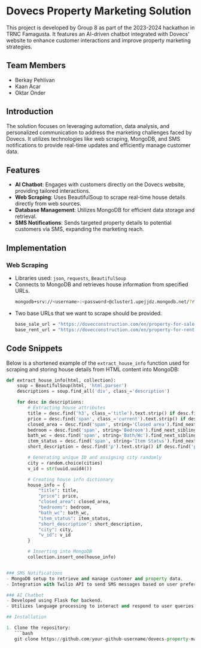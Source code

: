 # Dovecs Property Marketing Solution

This project is developed by Group 8 as part of the 2023-2024 hackathon in TRNC Famagusta. It features an AI-driven chatbot integrated with Dovecs' website to enhance customer interactions and improve property marketing strategies.

## Team Members
- Berkay Pehlivan
- Kaan Acar
- Oktar Onder

## Introduction
The solution focuses on leveraging automation, data analysis, and personalized communication to address the marketing challenges faced by Dovecs. It utilizes technologies like web scraping, MongoDB, and SMS notifications to provide real-time updates and efficiently manage customer data.

## Features
- **AI Chatbot**: Engages with customers directly on the Dovecs website, providing tailored interactions.
- **Web Scraping**: Uses BeautifulSoup to scrape real-time house details directly from web sources.
- **Database Management**: Utilizes MongoDB for efficient data storage and retrieval.
- **SMS Notifications**: Sends targeted property details to potential customers via SMS, expanding the marketing reach.

## Implementation

### Web Scraping
- Libraries used: `json`, `requests`, `BeautifulSoup`
- Connects to MongoDB and retrieves house information from specified URLs.
  ```bash
  mongodb+srv://<username>:<password>@cluster1.upejjdz.mongodb.net/?retryWrites=true&w=majority&appName=cluster1
- Two base URLs that we want to scrape should be provided.
  ```bash
  base_sale_url = "https://dovecconstruction.com/en/property-for-sale/"
  base_rent_url = "https://dovecconstruction.com/en/property-for-rent/"
  
## Code Snippets

Below is a shortened example of the `extract_house_info` function used for scraping and storing house details from HTML content into MongoDB:

```python
def extract_house_info(html, collection):
    soup = BeautifulSoup(html, 'html.parser')
    descriptions = soup.find_all('div', class_='description')

    for desc in descriptions:
        # Extracting house attributes
        title = desc.find('h3', class_='title').text.strip() if desc.find('h3', class_='title') else "N/A"
        price = desc.find('span', class_='current').text.strip() if desc.find('span', class_='current') else "N/A"
        closed_area = desc.find('span', string='Closed area').find_next_sibling('span').text.strip() if desc.find('span', string='Closed area') else "N/A"
        bedroom = desc.find('span', string='Bedroom').find_next_sibling('span').text.strip() if desc.find('span', string='Bedroom') else "N/A"
        bath_wc = desc.find('span', string='Bath/Wc').find_next_sibling('span').text.strip() if desc.find('span', string='Bath/Wc') else "N/A"
        item_status = desc.find('span', string='Item Status').find_next_sibling('span').text.strip() if desc.find('span', string='Item Status') else "N/A"
        short_description = desc.find('p').text.strip() if desc.find('p') else "N/A"

        # Generating unique ID and assigning city randomly
        city = random.choice(cities)
        v_id = str(uuid.uuid4())

        # Creating house info dictionary
        house_info = {
            "title": title,
            "price": price,
            "closed_area": closed_area,
            "bedrooms": bedroom,
            "bath_wc": bath_wc,
            "item_status": item_status,
            "short_description": short_description,
            "city": city,
            "v_id": v_id 
        }

        # Inserting into MongoDB
        collection.insert_one(house_info)


### SMS Notifications
- MongoDB setup to retrieve and manage customer and property data.
- Integration with Twilio API to send SMS messages based on user preferences and inquiries.

### AI Chatbot
- Developed using Flask for backend.
- Utilizes language processing to interact and respond to user queries effectively.

## Installation

1. Clone the repository:
   ```bash
   git clone https://github.com/your-github-username/dovecs-property-marketing.git
